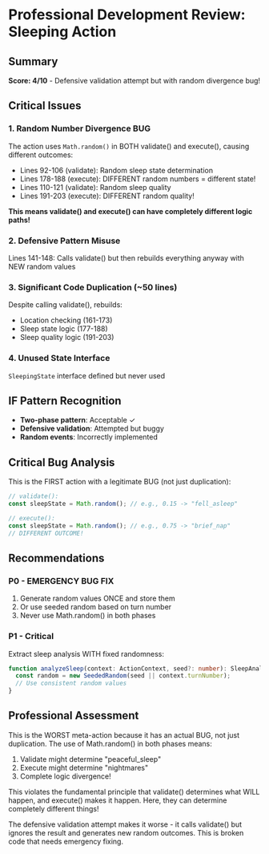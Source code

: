# Professional Development Review: Sleeping Action

## Summary
**Score: 4/10** - Defensive validation attempt but with random divergence bug!

## Critical Issues

### 1. Random Number Divergence BUG
The action uses `Math.random()` in BOTH validate() and execute(), causing different outcomes:
- Lines 92-106 (validate): Random sleep state determination
- Lines 178-188 (execute): DIFFERENT random numbers = different state!
- Lines 110-121 (validate): Random sleep quality
- Lines 191-203 (execute): DIFFERENT random quality!

**This means validate() and execute() can have completely different logic paths!**

### 2. Defensive Pattern Misuse
Lines 141-148: Calls validate() but then rebuilds everything anyway with NEW random values

### 3. Significant Code Duplication (~50 lines)
Despite calling validate(), rebuilds:
- Location checking (161-173)
- Sleep state logic (177-188)
- Sleep quality logic (191-203)

### 4. Unused State Interface
`SleepingState` interface defined but never used

## IF Pattern Recognition
- **Two-phase pattern**: Acceptable ✓
- **Defensive validation**: Attempted but buggy
- **Random events**: Incorrectly implemented

## Critical Bug Analysis
This is the FIRST action with a legitimate BUG (not just duplication):
```typescript
// validate():
const sleepState = Math.random(); // e.g., 0.15 -> "fell_asleep"

// execute():
const sleepState = Math.random(); // e.g., 0.75 -> "brief_nap"
// DIFFERENT OUTCOME!
```

## Recommendations

### P0 - EMERGENCY BUG FIX
1. Generate random values ONCE and store them
2. Or use seeded random based on turn number
3. Never use Math.random() in both phases

### P1 - Critical
Extract sleep analysis WITH fixed randomness:
```typescript
function analyzeSleep(context: ActionContext, seed?: number): SleepAnalysis {
  const random = new SeededRandom(seed || context.turnNumber);
  // Use consistent random values
}
```

## Professional Assessment
This is the WORST meta-action because it has an actual BUG, not just duplication. The use of Math.random() in both phases means:
1. Validate might determine "peaceful_sleep"
2. Execute might determine "nightmares"
3. Complete logic divergence!

This violates the fundamental principle that validate() determines what WILL happen, and execute() makes it happen. Here, they can determine completely different things!

The defensive validation attempt makes it worse - it calls validate() but ignores the result and generates new random outcomes. This is broken code that needs emergency fixing.
